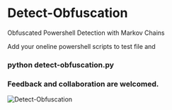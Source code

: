 # Detect-Obfuscation
Obfuscated Powershell Detection with Markov Chains

Add your oneline powershell scripts to test file and 

### python detect-obfuscation.py

### Feedback and collaboration are welcomed.

![Detect-Obfuscation](http://synack.blog/static/ss.png)

